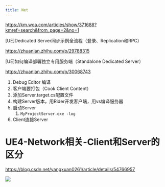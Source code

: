 ```yaml
---
title: Net
---
```

https://km.woa.com/articles/show/371688?kmref=search&from_page=2&no=1

[UE]Dedicated Server同步示例全流程（登录、Replication和RPC）

https://zhuanlan.zhihu.com/p/29788315

[UE]如何编译部署独立专用服务端（Standalone Dedicated Server）

https://zhuanlan.zhihu.com/p/30068743

1. Debug Editor 编译
2. 客户端要打包（Cook Client Content）
3. 添加Server.target.cs配置文件
4. 构建Server版本，用Rider开发客户端，用vs编译服务器
5. 启动Server
   1. `MyProjectServer.exe -log`
6. Client连接Server

# UE4-Network相关-Client和Server的区分

https://blog.csdn.net/yangxuan0261/article/details/54766957

![](Net.svg)
